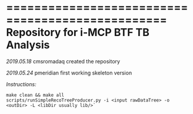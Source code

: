 =================================================
     Repository for i-MCP BTF TB Analysis
=================================================

*2019.05.18* cmsromadaq created the repository

*2019.05.24* pmeridian first working skeleton version

*Instructions:*

```
make clean && make all
scripts/runSimpleRecoTreeProducer.py -i <input rawDataTree> -o <outDir> -L <libDir usually lib/>`
```
